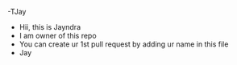 -TJay
- Hii, this is Jayndra
- I am owner of this repo
- You can create ur 1st  pull request by adding ur name in this file
- Jay
